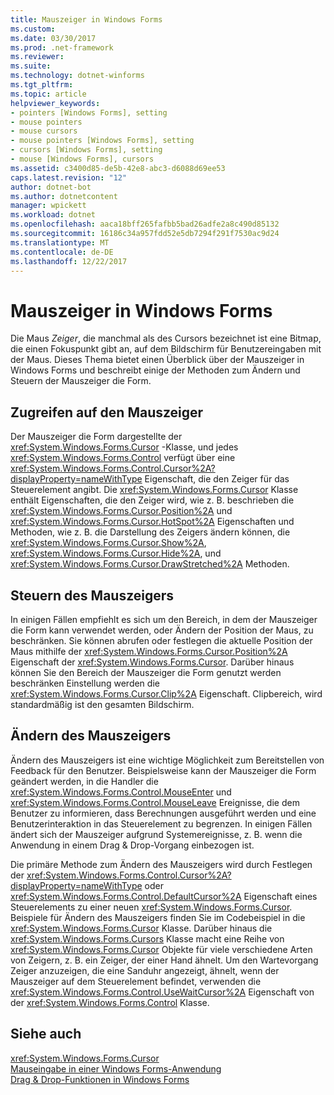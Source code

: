 ```yaml
---
title: Mauszeiger in Windows Forms
ms.custom: 
ms.date: 03/30/2017
ms.prod: .net-framework
ms.reviewer: 
ms.suite: 
ms.technology: dotnet-winforms
ms.tgt_pltfrm: 
ms.topic: article
helpviewer_keywords:
- pointers [Windows Forms], setting
- mouse pointers
- mouse cursors
- mouse pointers [Windows Forms], setting
- cursors [Windows Forms], setting
- mouse [Windows Forms], cursors
ms.assetid: c3400d85-de5b-42e8-abc3-d6088d69ee53
caps.latest.revision: "12"
author: dotnet-bot
ms.author: dotnetcontent
manager: wpickett
ms.workload: dotnet
ms.openlocfilehash: aaca18bff265fafbb5bad26adfe2a8c490d85132
ms.sourcegitcommit: 16186c34a957fdd52e5db7294f291f7530ac9d24
ms.translationtype: MT
ms.contentlocale: de-DE
ms.lasthandoff: 12/22/2017
---
```

# <a name="mouse-pointers-in-windows-forms"></a>Mauszeiger in Windows Forms
Die Maus *Zeiger*, die manchmal als des Cursors bezeichnet ist eine Bitmap, die einen Fokuspunkt gibt an, auf dem Bildschirm für Benutzereingaben mit der Maus. Dieses Thema bietet einen Überblick über der Mauszeiger in Windows Forms und beschreibt einige der Methoden zum Ändern und Steuern der Mauszeiger die Form.  
  
## <a name="accessing-the-mouse-pointer"></a>Zugreifen auf den Mauszeiger  
 Der Mauszeiger die Form dargestellte der <xref:System.Windows.Forms.Cursor> -Klasse, und jedes <xref:System.Windows.Forms.Control> verfügt über eine <xref:System.Windows.Forms.Control.Cursor%2A?displayProperty=nameWithType> Eigenschaft, die den Zeiger für das Steuerelement angibt. Die <xref:System.Windows.Forms.Cursor> Klasse enthält Eigenschaften, die den Zeiger wird, wie z. B. beschrieben die <xref:System.Windows.Forms.Cursor.Position%2A> und <xref:System.Windows.Forms.Cursor.HotSpot%2A> Eigenschaften und Methoden, wie z. B. die Darstellung des Zeigers ändern können, die <xref:System.Windows.Forms.Cursor.Show%2A>, <xref:System.Windows.Forms.Cursor.Hide%2A>, und <xref:System.Windows.Forms.Cursor.DrawStretched%2A> Methoden.  
  
## <a name="controlling-the-mouse-pointer"></a>Steuern des Mauszeigers  
 In einigen Fällen empfiehlt es sich um den Bereich, in dem der Mauszeiger die Form kann verwendet werden, oder Ändern der Position der Maus, zu beschränken. Sie können abrufen oder festlegen die aktuelle Position der Maus mithilfe der <xref:System.Windows.Forms.Cursor.Position%2A> Eigenschaft der <xref:System.Windows.Forms.Cursor>. Darüber hinaus können Sie den Bereich der Mauszeiger die Form genutzt werden beschränken Einstellung werden die <xref:System.Windows.Forms.Cursor.Clip%2A> Eigenschaft. Clipbereich, wird standardmäßig ist den gesamten Bildschirm.  
  
## <a name="changing-the-mouse-pointer"></a>Ändern des Mauszeigers  
 Ändern des Mauszeigers ist eine wichtige Möglichkeit zum Bereitstellen von Feedback für den Benutzer. Beispielsweise kann der Mauszeiger die Form geändert werden, in die Handler die <xref:System.Windows.Forms.Control.MouseEnter> und <xref:System.Windows.Forms.Control.MouseLeave> Ereignisse, die dem Benutzer zu informieren, dass Berechnungen ausgeführt werden und eine Benutzerinteraktion in das Steuerelement zu begrenzen. In einigen Fällen ändert sich der Mauszeiger aufgrund Systemereignisse, z. B. wenn die Anwendung in einem Drag & Drop-Vorgang einbezogen ist.  
  
 Die primäre Methode zum Ändern des Mauszeigers wird durch Festlegen der <xref:System.Windows.Forms.Control.Cursor%2A?displayProperty=nameWithType> oder <xref:System.Windows.Forms.Control.DefaultCursor%2A> Eigenschaft eines Steuerelements zu einer neuen <xref:System.Windows.Forms.Cursor>. Beispiele für Ändern des Mauszeigers finden Sie im Codebeispiel in die <xref:System.Windows.Forms.Cursor> Klasse. Darüber hinaus die <xref:System.Windows.Forms.Cursors> Klasse macht eine Reihe von <xref:System.Windows.Forms.Cursor> Objekte für viele verschiedene Arten von Zeigern, z. B. ein Zeiger, der einer Hand ähnelt. Um den Wartevorgang Zeiger anzuzeigen, die eine Sanduhr angezeigt, ähnelt, wenn der Mauszeiger auf dem Steuerelement befindet, verwenden die <xref:System.Windows.Forms.Control.UseWaitCursor%2A> Eigenschaft von der <xref:System.Windows.Forms.Control> Klasse.  
  
## <a name="see-also"></a>Siehe auch  
 <xref:System.Windows.Forms.Cursor>  
 [Mauseingabe in einer Windows Forms-Anwendung](../../../docs/framework/winforms/mouse-input-in-a-windows-forms-application.md)  
 [Drag & Drop-Funktionen in Windows Forms](../../../docs/framework/winforms/drag-and-drop-functionality-in-windows-forms.md)
